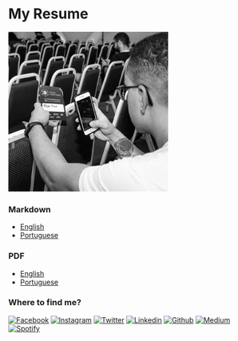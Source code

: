 # My Resume #

[![Banner](assets/profile.jpeg)](http://felipetrova.github.io/)

### Markdown ###
* [English](https://github.com/felipetrova/cv/blob/master/dist/cv/felipetrova-en.md)
* [Portuguese](https://github.com/felipetrova/cv/blob/master/dist/cv/felipetrova.md)

### PDF ###
* [English](https://github.com/felipetrova/cv/blob/master/dist/cv/felipetrova-en.pdf)
* [Portuguese](https://github.com/felipetrova/cv/blob/master/dist/cv/felipetrova.pdf)

### Where to find me? ###
[![Facebook](https://icongr.am/material/facebook.svg)](https://web.facebook.com/frtrova)
[![Instagram](https://icongr.am/material/instagram.svg)](https://www.instagram.com/felipetrova/)
[![Twitter](https://icongr.am/material/twitter.svg)](https://twitter.com/felipetrova)
[![Linkedin](https://icongr.am/material/linkedin.svg)](https://www.linkedin.com/in/felipetrova/detail/recent-activity/)
[![Github](https://icongr.am/material/github-circle.svg)](https://github.com/felipetrova)
[![Medium](https://icongr.am/material/medium.svg)](https://medium.com/@felipetrova)
[![Spotify](https://icongr.am/material/spotify.svg)](spotify:user:12142514177)